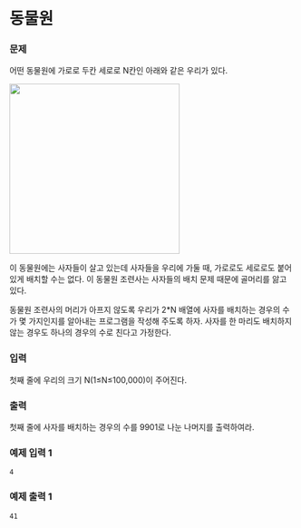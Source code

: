 # 동물원  
### 문제 

어떤 동물원에 가로로 두칸 세로로 N칸인 아래와 같은 우리가 있다.

<img src="https://www.acmicpc.net/upload/201004/dnfl.JPG"  width="300" height="300"/>

이 동물원에는 사자들이 살고 있는데 사자들을 우리에 가둘 때, 가로로도 세로로도 붙어 있게 배치할 수는 없다. 이 동물원 조련사는 사자들의 배치 문제 때문에 골머리를 앓고 있다.

동물원 조련사의 머리가 아프지 않도록 우리가 2*N 배열에 사자를 배치하는 경우의 수가 몇 가지인지를 알아내는 프로그램을 작성해 주도록 하자. 사자를 한 마리도 배치하지 않는 경우도 하나의 경우의 수로 친다고 가정한다.

### 입력

첫째 줄에 우리의 크기 N(1≤N≤100,000)이 주어진다.

### 출력

첫째 줄에 사자를 배치하는 경우의 수를 9901로 나눈 나머지를 출력하여라.

### 예제 입력 1

~~~
4
~~~

### 예제 출력 1

~~~
41
~~~

